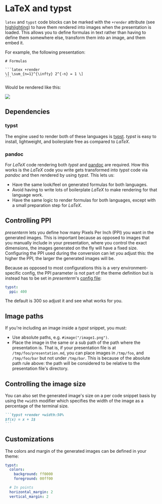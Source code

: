 # LaTeX and typst

`latex` and `typst` code blocks can be marked with the `+render` attribute (see [highlighting](highlighting.md)) to have 
them rendered into images when the presentation is loaded. This allows you to define formulas in text rather than having 
to define them somewhere else, transform them into an image, and them embed it.

For example, the following presentation:

~~~
# Formulas

```latex +render
\[ \sum_{n=1}^{\infty} 2^{-n} = 1 \]
```
~~~

Would be rendered like this:

![](../../../assets/formula.png)

## Dependencies

### typst

The engine used to render both of these languages is [typst](https://github.com/typst/typst). _typst_ is easy to 
install, lightweight, and boilerplate free as compared to _LaTeX_.

### pandoc

For _LaTeX_ code rendering both _typst_ and [pandoc](https://github.com/jgm/pandoc) are required. How this works is the 
_LaTeX_ code you write gets transformed into _typst_ code via _pandoc_ and then rendered by using _typst_. This lets us:

* Have the same look/feel on generated formulas for both languages.
* Avoid having to write lots of boilerplate _LaTeX_ to make rendering for that language work.
* Have the same logic to render formulas for both languages, except with a small preparation step for _LaTeX_.

## Controlling PPI

_presenterm_ lets you define how many Pixels Per Inch (PPI) you want in the generated images. This is important because 
as opposed to images that you manually include in your presentation, where you control the exact dimensions, the images 
generated on the fly will have a fixed size. Configuring the PPI used during the conversion can let you adjust this: the 
higher the PPI, the larger the generated images will be.

Because as opposed to most configurations this is a very environment-specific config, the PPI parameter is not part of 
the theme definition but is instead has to be set in _presenterm_'s [config file](../../configuration/introduction.md):

```yaml
typst:
  ppi: 400
```

The default is 300 so adjust it and see what works for you.

## Image paths

If you're including an image inside a _typst_ snippet, you must:

* Use absolute paths, e.g. `#image("/image1.png")`.
* Place the image in the same or a sub path of the path where the presentation is. That is, if your presentation file is 
at `/tmp/foo/presentation.md`, you can place images in `/tmp/foo`, and `/tmp/foo/bar` but not under `/tmp/bar`. This is 
because of the absolute path rule above: the path will be considered to be relative to the presentation file's 
directory.

## Controlling the image size

You can also set the generated image's size on a per code snippet basis by using the `+width` modifier which specifies 
the width of the image as a percentage of the terminal size.

~~~markdown
```typst +render +width:50%
$f(x) = x + 1$
```
~~~

## Customizations

The colors and margin of the generated images can be defined in your theme:

```yaml
typst:
  colors:
    background: ff0000
    foreground: 00ff00

  # In points
  horizontal_margin: 2
  vertical_margin: 2
```
